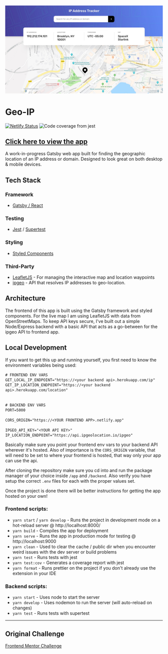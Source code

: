 ![Project Preview](./assets/project-header.jpg)

# Geo-IP

[![Netlify Status](https://api.netlify.com/api/v1/badges/a57a4fb9-5d81-40cd-a52a-8ea6fea1daeb/deploy-status)](https://app.netlify.com/sites/ts-geo-ip/deploys)
![Code coverage from jest](https://img.shields.io/badge/coverage-92%25-green)

## [Click here to view the app](https://ts-geo-ip.netlify.app/)

A work-in-progress Gatsby web app built for finding the geographic location of an IP address or domain. Designed to look great on both desktop & mobile devices.

## Tech Stack

### Framework

- [Gatsby / React](https://www.gatsbyjs.com/)

### Testing

- [Jest](https://jestjs.io/) / [Supertest](https://github.com/visionmedia/supertest#readme)

### Styling

- [Styled Components](https://styled-components.com/)

### Third-Party

- [LeafletJS](https://leafletjs.com/) - For managing the interactive map and location waypoints
- [ipgeo](https://ipgeolocation.io/) - API that resolves IP addresses to geo-location.

## Architecture

The frontend of this app is built using the Gatsby framework and styled components. For the live map I am using LeafletJS with data from OpenStreetMaps. To keep API keys secure, I've built out a simple Node/Express backend with a basic API that acts as a go-between for the ipgeo API to frontend app.

## Local Development

If you want to get this up and running yourself, you first need to know the environment variables being used:

```
# FRONTEND ENV VARS
GET_LOCAL_IP_ENDPOINT="https://<your backend api>.herokuapp.com/ip"
GET_IP_LOCATION_ENDPOINT="https://<your backend api>.herokuapp.com/location"


# BACKEND ENV VARS
PORT=5000

CORS_ORIGIN="https://<YOUR FRONTEND APP>.netlify.app"

IPGEO_API_KEY="<YOUR API KEY>"
IP_LOCATION_ENDPOINT="https://api.ipgeolocation.io/ipgeo"
```

Basically make sure you point your frontend env vars to your backend API wherever it's hosted. Also of importance is the `CORS_ORIGIN` variable, that will need to be set to where your frontend is hosted, that way only your app can use the api.

After cloning the repository make sure you cd into and run the package manager of your choice inside `/app` and `/backend`. Also verify you have setup the correct `.env` files for each with the proper values set.

Once the project is done there will be better instructions for getting the app hosted on your own!

### Frontend scripts:

- `yarn start` / `yarn develop` - Runs the project in development mode on a hot-reload server @ http://localhost:8000/
- `yarn build` - Compiles the app for deployment
- `yarn serve` - Runs the app in production mode for testing @ http://localhost:9000
- `yarn clean` - Used to clear the cache / public dir when you encounter weird issues with the dev server or build problems
- `yarn test` - Runs tests with jest
- `yarn test:cov` - Generates a coverage report with jest
- `yarn format` - Runs prettier on the project if you don't already use the extension in your IDE

### Backend scripts:

- `yarn start` - Uses node to start the server
- `yarn develop` - Uses nodemon to run the server (will auto-reload on changes)
- `yarn test` - Runs tests with supertest

<!-- ## Screenshots -->

<!-- ### Desktop -->

<!-- ### Mobile -->

<hr />

## Original Challenge

[Frontend Mentor Challenge](https://www.frontendmentor.io/challenges/ip-address-tracker-I8-0yYAH0)
